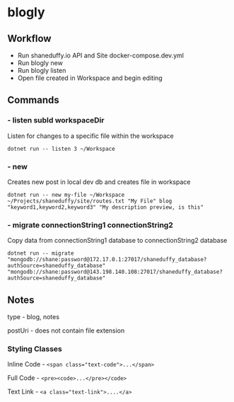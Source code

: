 # blogly

## Workflow
- Run shaneduffy.io API and Site docker-compose.dev.yml
- Run blogly new
- Run blogly listen
- Open file created in Workspace and begin editing

## Commands

### - listen subId workspaceDir
Listen for changes to a specific file within the workspace
```
dotnet run -- listen 3 ~/Workspace
```

### - new
Creates new post in local dev db and creates file in workspace
```
dotnet run -- new my-file ~/Workspace ~/Projects/shaneduffy/site/routes.txt "My File" blog "keyword1,keyword2,keyword3" "My description preview, is this"
```

### - migrate connectionString1 connectionString2
Copy data from connectionString1 database to connectionString2 database
```
dotnet run -- migrate "mongodb://shane:password@172.17.0.1:27017/shaneduffy_database?authSource=shaneduffy_database" "mongodb://shane:password@143.198.140.108:27017/shaneduffy_database?authSource=shaneduffy_database"
```

## Notes
type - blog, notes

postUri - does not contain file extension

### Styling Classes

Inline Code - `<span class="text-code">...</span>`

Full Code - `<pre><code>...</pre></code>`

Text Link - `<a class="text-link">....</a>`
